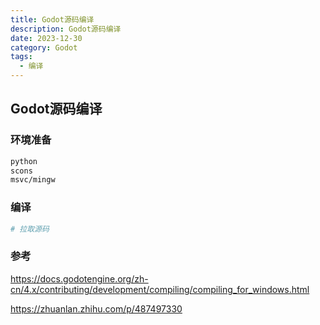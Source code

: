 ```yaml
---
title: Godot源码编译
description: Godot源码编译
date: 2023-12-30
category: Godot
tags:
  - 编译
---
```




## Godot源码编译

### 环境准备

```sh
python
scons
msvc/mingw
```

### 编译

```sh
# 拉取源码

```



### 参考
https://docs.godotengine.org/zh-cn/4.x/contributing/development/compiling/compiling_for_windows.html

https://zhuanlan.zhihu.com/p/487497330
